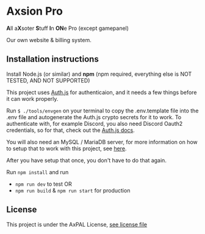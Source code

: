 # Axsion Pro
**A**ll a**X**soter **S**tuff **I**n **ON**e Pro (except gamepanel)

Our own website & billing system.

## Installation instructions
Install Node.js (or similar) and **npm** (npm required, everything else is NOT TESTED, AND NOT SUPPORTED)

This project uses [Auth.js](https://authjs.dev/) for authenticaion, and it needs a few things before it can work properly.

Run `$ ./tools/envgen` on your terminal to copy the .env.template file into the .env file and autogenerate the Auth.js crypto secrets for it to work.
To authenticate with, for example Discord, you also need Discord Oauth2 credentials, so for that, check out the [Auth.js docs](https://authjs.dev/getting-started/authentication/oauth).

You will also need an MySQL / MariaDB server, for more information on how to setup that to work with this project, see [here](https://www.prisma.io/docs/orm/overview/databases/mysql#base-url-and-path).

After you have setup that once, you don't have to do that again.

Run `npm install` and run
- `npm run dev` to test
OR
- `npm run build` & `npm run start` for production

## License
This project is under the AxPAL License, [see license file](/LICENSE.md)
